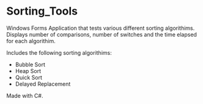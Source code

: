 # Sorting_Tools
Windows Forms Application that tests various different sorting algorithims.
Displays number of comparisons, number of switches and the time elapsed for each algorithim.

Includes the following sorting algorithims:
  - Bubble Sort
  - Heap Sort
  - Quick Sort
  - Delayed Replacement

Made with C#.
